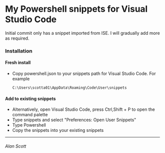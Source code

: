 # My Powershell snippets for Visual Studio Code

Initial commit only has a snippet imported from ISE. I will gradually add more as required.

### Installation
#### Fresh install
* Copy powershell.json to your snippets path for Visual Studio Code. For example
    ```
    C:\Users\scotta01\AppData\Roaming\Code\User\snippets
    ```
#### Add to existing snippets

* Alternatively, open Visual Studio Code, press Ctrl,Shift + P to open the command palette
* Type snippets and select "Preferences: Open User Snippets"
* Type Powershell
* Copy the snippets into your existing snippets

---
###### Alan Scott